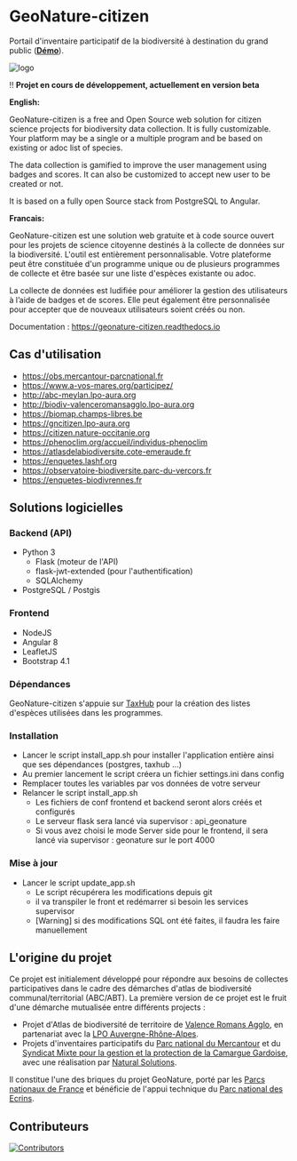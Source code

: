 # GeoNature-citizen

Portail d'inventaire participatif de la biodiversité à destination du grand public ([**Démo**](http://democitizen.geonature.fr)).

![logo](https://github.com/PnX-SI/GeoNature-citizen/raw/master/frontend/src/assets/logo.png)

:bangbang: **Projet en cours de développement, actuellement en version beta**

**English:**

GeoNature-citizen is a free and Open Source web solution for citizen science projects for biodiversity data collection. It is fully customizable. Your platform may be a single or a multiple program and be based on existing or adoc list of species.

The data collection is gamified to improve the user management using badges and scores. It can also be customized to accept new user to be created or not.

It is based on a fully open Source stack from PostgreSQL to Angular.

**Francais:**

GeoNature-citizen est une solution web gratuite et à code source ouvert pour les projets de science citoyenne destinés à la collecte de données sur la biodiversité. L'outil est entièrement personnalisable. Votre plateforme peut être constituée d'un programme unique ou de plusieurs programmes de collecte et être basée sur une liste d'espèces existante ou adoc.

La collecte de données est ludifiée pour améliorer la gestion des utilisateurs à l’aide de badges et de scores. Elle peut également être personnalisée pour accepter que de nouveaux utilisateurs soient créés ou non.

Documentation : https://geonature-citizen.readthedocs.io

## Cas d'utilisation

- https://obs.mercantour-parcnational.fr
- https://www.a-vos-mares.org/participez/
- http://abc-meylan.lpo-aura.org
- http://biodiv-valenceromansagglo.lpo-aura.org
- https://biomap.champs-libres.be
- https://gncitizen.lpo-aura.org
- https://citizen.nature-occitanie.org
- https://phenoclim.org/accueil/individus-phenoclim
- https://atlasdelabiodiversite.cote-emeraude.fr
- https://enquetes.lashf.org
- https://observatoire-biodiversite.parc-du-vercors.fr
- https://enquetes-biodivrennes.fr

## Solutions logicielles

### Backend (API)

- Python 3
  - Flask (moteur de l'API)
  - flask-jwt-extended (pour l'authentification)
  - SQLAlchemy
- PostgreSQL / Postgis

### Frontend

- NodeJS
- Angular 8
- LeafletJS
- Bootstrap 4.1

### Dépendances

GeoNature-citizen s'appuie sur [TaxHub](https://github.com/PnX-SI/TaxHub) pour la création des listes d'espèces utilisées dans les programmes.

### Installation

- Lancer le script install_app.sh pour installer l'application entière ainsi que ses dépendances (postgres, taxhub ...)
- Au premier lancement le script créera un fichier settings.ini dans config
- Remplacer toutes les variables par vos données de votre serveur
- Relancer le script install_app.sh
  - Les fichiers de conf frontend et backend seront alors créés et configurés
  - Le serveur flask sera lancé via supervisor : api_geonature
  - Si vous avez choisi le mode Server side pour le frontend, il sera lancé via supervisor : geonature sur le port 4000

### Mise à jour

- Lancer le script update_app.sh
  - Le script récupérera les modifications depuis git
  - il va transpiler le front et redémarrer si besoin les services supervisor
  - [Warning] si des modifications SQL ont été faites, il faudra les faire manuellement

## L'origine du projet

Ce projet est initialement développé pour répondre aux besoins de collectes participatives dans le cadre des démarches d'atlas de biodiversité communal/territorial (ABC/ABT).
La première version de ce projet est le fruit d'une démarche mutualisée entre différents projects :

- Projet d'Atlas de biodiversité de territoire de [Valence Romans Agglo](http://www.valenceromansagglo.fr/fr/index.html), en partenariat avec la [LPO Auvergne-Rhône-Alpes](https://auvergne-rhone-alpes.lpo.fr/).
- Projets d'inventaires participatifs du [Parc national du Mercantour](http://www.mercantour-parcnational.fr/fr) et du [Syndicat Mixte pour la gestion et la protection de la Camargue Gardoise](https://www.camarguegardoise.com/), avec une réalisation par [Natural Solutions](https://www.natural-solutions.eu/).

Il constitue l'une des briques du projet GeoNature, porté par les [Parcs nationaux de France](http://www.parcsnationaux.fr/fr) et bénéficie de l'appui technique du [Parc national des Ecrins](http://www.ecrins-parcnational.fr/).

## Contributeurs

[![Contributors](https://contrib.rocks/image?repo=PnX-SI/GeoNature-citizen)](https://github.com/PnX-SI/GeoNature-citizen/graphs/contributors)
